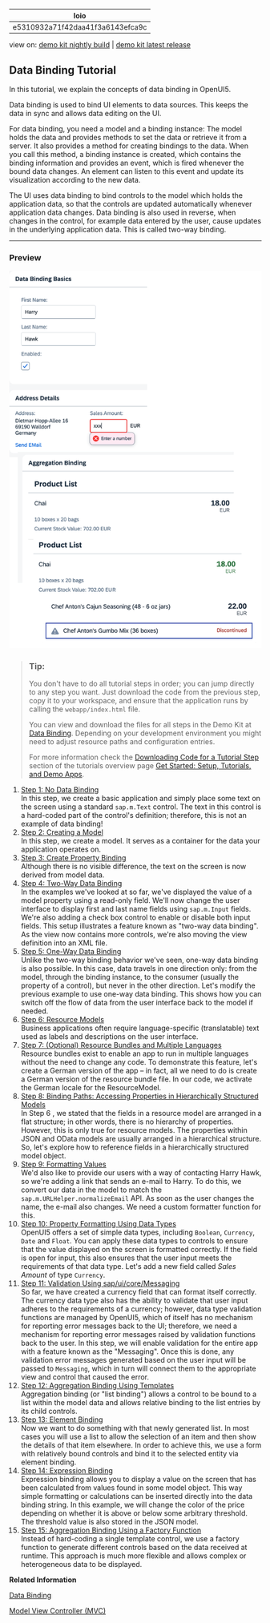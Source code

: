 <!-- loioe5310932a71f42daa41f3a6143efca9c -->

| loio |
| -----|
| e5310932a71f42daa41f3a6143efca9c |

<div id="loio">

view on: [demo kit nightly build](https://sdk.openui5.org/nightly/#/topic/e5310932a71f42daa41f3a6143efca9c) | [demo kit latest release](https://sdk.openui5.org/topic/e5310932a71f42daa41f3a6143efca9c)</div>

## Data Binding Tutorial

In this tutorial, we explain the concepts of data binding in OpenUI5.

Data binding is used to bind UI elements to data sources. This keeps the data in sync and allows data editing on the UI.

For data binding, you need a model and a binding instance: The model holds the data and provides methods to set the data or retrieve it from a server. It also provides a method for creating bindings to the data. When you call this method, a binding instance is created, which contains the binding information and provides an event, which is fired whenever the bound data changes. An element can listen to this event and update its visualization according to the new data.

The UI uses data binding to bind controls to the model which holds the application data, so that the controls are updated automatically whenever application data changes. Data binding is also used in reverse, when changes in the control, for example data entered by the user, cause updates in the underlying application data. This is called two-way binding.

***

### Preview

![Preview of three panels of the UI5 application that is going to be built in this tutorial. Contains three panels with name input fields, address details, and a product list.](images/loio896048ebce6b47488068c9630b71c43a_LowRes.png)

> ### Tip:  
> You don't have to do all tutorial steps in order; you can jump directly to any step you want. Just download the code from the previous step, copy it to your workspace, and ensure that the application runs by calling the `webapp/index.html` file.
> 
> You can view and download the files for all steps in the Demo Kit at [Data Binding](https://sdk.openui5.org/entity/sap.ui.core.tutorial.databinding). Depending on your development environment you might need to adjust resource paths and configuration entries.
> 
> For more information check the [Downloading Code for a Tutorial Step](Get_Started_Setup_Tutorials_and_Demo_Apps_8b49fc1.md#loio8b49fc198bf04b2d9800fc37fecbb218__tutorials_download) section of the tutorials overview page [Get Started: Setup, Tutorials, and Demo Apps](Get_Started_Setup_Tutorials_and_Demo_Apps_8b49fc1.md).

1.  [Step 1: No Data Binding](Step_1_No_Data_Binding_4cde849.md "In this step, we create a basic application and simply place some text on the screen using a standard sap.m.Text control.
		The text in this control is a hard-coded part of the control's definition; therefore, this is not an example of data binding!")  
In this step, we create a basic application and simply place some text on the screen using a standard `sap.m.Text` control. The text in this control is a hard-coded part of the control's definition; therefore, this is not an example of data binding!
2.  [Step 2: Creating a Model](Step_2_Creating_a_Model_5278bfd.md "In this step, we create a model. It serves as a container for the data your application operates on.")  
In this step, we create a model. It serves as a container for the data your application operates on.
3.  [Step 3: Create Property Binding](Step_3_Create_Property_Binding_d70e989.md "Although there is no visible difference, the text on the screen is now derived from
		model data.")  
Although there is no visible difference, the text on the screen is now derived from model data.
4.  [Step 4: Two-Way Data Binding](Step_4_Two_Way_Data_Binding_c72b922.md "In the examples we've looked at so far, we've displayed the value of a model property using a read-only field. We'll now change the user
		interface to display first and last name fields using sap.m.Input fields. We're also adding a check box control to enable or
		disable both input fields. This setup illustrates a feature known as &quot;two-way data binding&quot;. As the view now contains more controls, we're
		also moving the view definition into an XML file.")  
In the examples we've looked at so far, we've displayed the value of a model property using a read-only field. We'll now change the user interface to display first and last name fields using `sap.m.Input` fields. We're also adding a check box control to enable or disable both input fields. This setup illustrates a feature known as "two-way data binding". As the view now contains more controls, we're also moving the view definition into an XML file.
5.  [Step 5: One-Way Data Binding](Step_5_One_Way_Data_Binding_88756c0.md "Unlike the two-way binding behavior we've seen, one-way data binding is also possible. In this case, data travels in one direction only:
		from the model, through the binding instance, to the consumer (usually the property of a control), but never in the other direction. Let's
		modify the previous example to use one-way data binding. This shows how you can switch off the flow of data from the user interface back to
		the model if needed.")  
Unlike the two-way binding behavior we've seen, one-way data binding is also possible. In this case, data travels in one direction only: from the model, through the binding instance, to the consumer \(usually the property of a control\), but never in the other direction. Let's modify the previous example to use one-way data binding. This shows how you can switch off the flow of data from the user interface back to the model if needed.
6.  [Step 6: Resource Models](Step_6_Resource_Models_9790d9a.md "Business applications often require language-specific (translatable) text used as labels and descriptions on the user
		interface.")  
Business applications often require language-specific \(translatable\) text used as labels and descriptions on the user interface.
7.  [Step 7: \(Optional\) Resource Bundles and Multiple Languages](Step_7_Optional_Resource_Bundles_and_Multiple_Languages_4e593b4.md "Resource bundles exist to enable an app to run in multiple languages without the need to change any code. To demonstrate this feature,
		let's create a German version of the app – in fact, all we need to do is create a German version of the resource bundle file. In our code, we
		activate the German locale for the ResourceModel.")  
Resource bundles exist to enable an app to run in multiple languages without the need to change any code. To demonstrate this feature, let's create a German version of the app – in fact, all we need to do is create a German version of the resource bundle file. In our code, we activate the German locale for the ResourceModel.
8.  [Step 8: Binding Paths: Accessing Properties in Hierarchically Structured Models](Step_8_Binding_Paths_Accessing_Properties_in_Hierarchically_Structured_Models_9373793.md "In Step 6 , we stated that the fields in a resource model are arranged in a flat structure; in other words, there is no hierarchy of
		properties. However, this is only true for resource models. The properties within JSON and OData models are usually arranged in a hierarchical
		structure. So, let's explore how to reference fields in a hierarchically structured model object.")  
In Step 6 , we stated that the fields in a resource model are arranged in a flat structure; in other words, there is no hierarchy of properties. However, this is only true for resource models. The properties within JSON and OData models are usually arranged in a hierarchical structure. So, let's explore how to reference fields in a hierarchically structured model object.
9.  [Step 9: Formatting Values](Step_9_Formatting_Values_6fdf0ac.md "We'd also like to provide our users with a way of contacting Harry Hawk, so we're adding a link that sends an e-mail to Harry. To do this,
		we convert our data in the model to match the sap.m.URLHelper.normalizeEmail API. As soon as the user changes the name, the
		e-mail also changes. We need a custom formatter function for this.")  
We'd also like to provide our users with a way of contacting Harry Hawk, so we're adding a link that sends an e-mail to Harry. To do this, we convert our data in the model to match the `sap.m.URLHelper.normalizeEmail` API. As soon as the user changes the name, the e-mail also changes. We need a custom formatter function for this.
10. [Step 10: Property Formatting Using Data Types](Step_10_Property_Formatting_Using_Data_Types_9252ee4.md "OpenUI5 offers a set of simple data types, including Boolean,
			Currency, Date and Float. You can apply these data types to controls to ensure that the
		value displayed on the screen is formatted correctly. If the field is open for input, this also ensures that the user input meets the
		requirements of that data type. Let's add a new field called Sales Amount of type Currency. ")  
OpenUI5 offers a set of simple data types, including `Boolean`, `Currency`, `Date` and `Float`. You can apply these data types to controls to ensure that the value displayed on the screen is formatted correctly. If the field is open for input, this also ensures that the user input meets the requirements of that data type. Let's add a new field called *Sales Amount* of type `Currency`.
11. [Step 11: Validation Using sap/ui/core/Messaging](Step_11_Validation_Using_sap_ui_core_Messaging_b8c4e53.md "So far, we have created a currency field that can format itself correctly. The currency data type also has the ability to validate that
		user input adheres to the requirements of a currency; however, data type validation functions are managed by OpenUI5, which of itself has no mechanism for reporting error messages back to the
		UI; therefore, we need a mechanism for reporting error messages raised by validation functions back to the user. In this step, we will enable
		validation for the entire app with a feature known as the &quot;Messaging&quot;. Once this is done, any validation error messages generated based on the
		user input will be passed to Messaging, which in turn will connect them to the appropriate view and control that caused the
		error.")  
So far, we have created a currency field that can format itself correctly. The currency data type also has the ability to validate that user input adheres to the requirements of a currency; however, data type validation functions are managed by OpenUI5, which of itself has no mechanism for reporting error messages back to the UI; therefore, we need a mechanism for reporting error messages raised by validation functions back to the user. In this step, we will enable validation for the entire app with a feature known as the "Messaging". Once this is done, any validation error messages generated based on the user input will be passed to `Messaging`, which in turn will connect them to the appropriate view and control that caused the error.
12. [Step 12: Aggregation Binding Using Templates](Step_12_Aggregation_Binding_Using_Templates_97830de.md "Aggregation binding (or &quot;list binding&quot;) allows a control to be bound to a list within
		the model data and allows relative binding to the list entries by its child controls. ")  
Aggregation binding \(or "list binding"\) allows a control to be bound to a list within the model data and allows relative binding to the list entries by its child controls.
13. [Step 13: Element Binding](Step_13_Element_Binding_6c7c5c2.md "Now we want to do something with that newly generated list. In most cases you will
		use a list to allow the selection of an item and then show the details of that item
		elsewhere. In order to achieve this, we use a form with relatively bound controls and bind
		it to the selected entity via element binding.")  
Now we want to do something with that newly generated list. In most cases you will use a list to allow the selection of an item and then show the details of that item elsewhere. In order to achieve this, we use a form with relatively bound controls and bind it to the selected entity via element binding.
14. [Step 14: Expression Binding](Step_14_Expression_Binding_5cff8d1.md "Expression binding allows you to display a value on the screen that has been
		calculated from values found in some model object. This way simple formatting or
		calculations can be inserted directly into the data binding string. In this example, we will
		change the color of the price depending on whether it is above or below some arbitrary
		threshold. The threshold value is also stored in the JSON model. ")  
Expression binding allows you to display a value on the screen that has been calculated from values found in some model object. This way simple formatting or calculations can be inserted directly into the data binding string. In this example, we will change the color of the price depending on whether it is above or below some arbitrary threshold. The threshold value is also stored in the JSON model.
15. [Step 15: Aggregation Binding Using a Factory Function](Step_15_Aggregation_Binding_Using_a_Factory_Function_284a036.md "Instead of hard-coding a single template control, we use a factory function to
		generate different controls based on the data received at runtime. This approach is much
		more flexible and allows complex or heterogeneous data to be displayed.")  
Instead of hard-coding a single template control, we use a factory function to generate different controls based on the data received at runtime. This approach is much more flexible and allows complex or heterogeneous data to be displayed.

**Related Information**  


[Data Binding](Data_Binding_68b9644.md "You use data binding to bind UI elements to data sources to keep the data in sync and allow data editing on the UI.")

[Model View Controller \(MVC\)](Model_View_Controller_MVC_91f2334.md "The Model View Controller (MVC) concept is used in OpenUI5 to separate the representation of information from the user interaction. This separation facilitates development and the changing of parts independently.")

